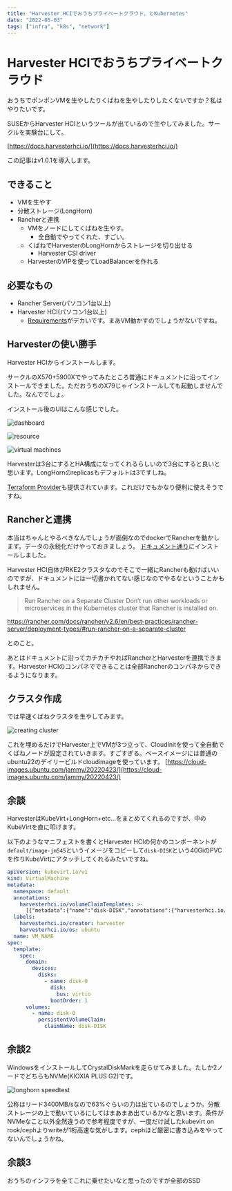 ```yaml
---
title: "Harvester HCIでおうちプライベートクラウド、とKubernetes"
date: "2022-05-03"
tags: ["infra", "k8s", "network"]
---
```


# Harvester HCIでおうちプライベートクラウド

おうちでポンポンVMを生やしたりくばねを生やしたりしたくないですか？私はやりたいです。

SUSEからHarvester HCIというツールが出ているので生やしてみました。サークルを実験台にして。

[https://docs.harvesterhci.io/](https://docs.harvesterhci.io/)

この記事はv1.0.1を導入します。

## できること

- VMを生やす
- 分散ストレージ(LongHorn)
- Rancherと連携
  - VMをノードにしてくばねを生やす。
    - 全自動でやってくれた、すごい。
  - くばねでHarvesterのLongHornからストレージを切り出せる
    - Harvester CSI driver
  - HarvesterのVIPを使ってLoadBalancerを作れる

## 必要なもの

- Rancher Server(パソコン1台以上)
- Harvester HCI(パソコン1台以上)
  - [Requirements](https://docs.harvesterhci.io/v1.0/#hardware-requirements)がデカいです。まあVM動かすのでしょうがないですね。

## Harvesterの使い勝手

Harvester HCIからインストールします。

サークルのX570+5900Xでやってみたところ普通にドキュメントに沿ってインストールできました。ただおうちのX79じゃインストールしても起動しませんでした。なんででしょ。

インストール後のUIはこんな感じでした。

![dashboard](./dashboard.png)

![resource](./resource.png)

![virtual machines](./vms.png)

Harvesterは3台にするとHA構成になってくれるらしいので3台にすると良いと思います。LongHornのreplicasもデフォルトは3ですしね。

[Terraform Provider](https://github.com/harvester/terraform-provider-harvester)も提供されています。これだけでもかなり便利に使えそうですね。

## Rancherと連携

本当はちゃんとやるべきなんでしょうが面倒なのでdockerでRancherを動かします。データの永続化だけやっておきましょう。
[ドキュメント通り](https://rancher.com/docs/rancher/v2.6/en/installation/other-installation-methods/single-node-docker/advanced/#persistent-data)にインストールしました。

Harvester HCI自体がRKE2クラスタなのでそこで一緒にRancherも動けばいいのですが、ドキュメントには一切書かれてない感じなのでやるなということかもしれません。

> Run Rancher on a Separate Cluster
> Don’t run other workloads or microservices in the Kubernetes cluster that Rancher is installed on.

https://rancher.com/docs/rancher/v2.6/en/best-practices/rancher-server/deployment-types/#run-rancher-on-a-separate-cluster

とのこと。

あとはドキュメントに沿ってカチカチやればRancherとHarvesterを連携できます。Harvester HCIのコンパネでできることは全部Rancherのコンパネからできるようになります。

## クラスタ作成

では早速くばねクラスタを生やしてみます。

![creating cluster](./creating-cluster.png)

これを埋めるだけでHarvester上でVMが3つ立って、CloudInitを使って全自動でくばねノードが設定されていきます。すごすぎる。ベースイメージには普通のubuntu22のデイリービルドcloudimageを使っています。 [https://cloud-images.ubuntu.com/jammy/20220423/](https://cloud-images.ubuntu.com/jammy/20220423/)

## 余談

HarvesterはKubeVirt+LongHorn+etc...をまとめてくれるのですが、中のKubeVirtを直に叩けます。

以下のようなマニフェストを書くとHarvester HCIの何かのコンポーネントが`default/image-jm545`というイメージをコピーして`disk-DISK`という40GiのPVCを作りKubeVirtにアタッチしてくれるみたいですね。

```yaml
apiVersion: kubevirt.io/v1
kind: VirtualMachine
metadata:
  namespace: default
  annotations:
    harvesterhci.io/volumeClaimTemplates: >-
      [{"metadata":{"name":"disk-DISK","annotations":{"harvesterhci.io/imageId":"default/image-jm545"}},"spec":{"accessModes":["ReadWriteMany"],"resources":{"requests":{"storage":"40Gi"}},"volumeMode":"Block","storageClassName":"longhorn-image-jm545"}}]
  labels:
    harvesterhci.io/creator: harvester
    harvesterhci.io/os: ubuntu
  name: VM_NAME
spec:
  template:
    spec:
      domain:
        devices:
          disks:
            - name: disk-0
              disk:
                bus: virtio
              bootOrder: 1
      volumes:
        - name: disk-0
          persistentVolumeClaim:
            claimName: disk-DISK
```

## 余談2

WindowsをインストールしてCrystalDiskMarkを走らせてみました。たしか2ノードでどちらもNVMe(KIOXIA PLUS G2)です。

![longhorn speedtest](./longhorn-speed.png)

公称はリード3400MB/sなので63%ぐらいの力は出ているのでしょうか。分散ストレージの上で動いているにしてはまあまあ出ているかなと思います。条件がNVMeなこと以外全然違うので参考程度ですが、一度だけ試したkubevirt on rook/cephよりwriteが1桁高速な気がします。cephほど厳密に書き込みをやってないんでしょうかね。

## 余談3

おうちのインフラを全てこれに乗せたいなと思ったのですが全部のSSD

